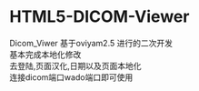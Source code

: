 # HTML5-DICOM-Viewer
Dicom_Viwer
基于oviyam2.5 进行的二次开发<br/>
基本完成本地化修改<br/>
去登陆,页面汉化,日期以及页面本地化<br/>
连接dicom端口wado端口即可使用<br/>

